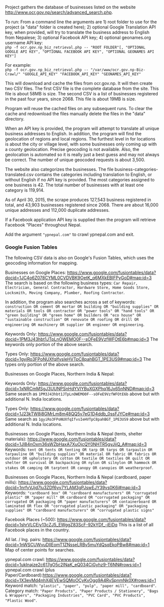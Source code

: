 Project gathers the database of businesses listed on the website http://www.ocr.gov.np/search/advanced_search.php.

To run: From a command line the arguments are 1) root folder to use for the project (a "data" folder is created here); 2) optional Google Translation API key, when provided, will try to translate the business address to English from Nepalese; 3) optional Facebook API key; 4) optional geonames.org username API key:<br>
```php -f ocr.gov.np_biz_retrieval.php -- "ROOT FOLDER"[, "OPTIONAL GOOGLE API KEY", "OPTIONAL FACEBOOK API KEY", "OPTIONAL GEONAMES API KEY"]```

For example:<br>
```php -f ocr.gov.np_biz_retrieval.php -- "/var/www/ocr.gov.np-Biz-Crawl/" "GOOGLE_API_KEY" "FACEBOOK_API_KEY" "GEONAMES_API_KEY"```

This will download and cache the files from ocr.gov.np. It will then create two CSV files. The first CSV file is the complete database from the site. This file is about 58MB is size. The second CSV is a list of businesses registered in the past four years, since 2068. This file is about 19MB is size.

Program will reuse the cached files on any subsequent runs. To clear the cache and redownload the files manually delete the files in the "data" directory.

When an API key is provided, the program will attempt to translate all unique business addresses to English. In addition, the program will find the geolocation of regions and local regions. The furthest level in for locations is about the city or village level, with some businesses only coming up with a county geolocation. Precise geocoding is not available. Also, the geolocation is automated so it is really just a best guess and may not always be correct. The number of unique geocoded requests is about 3,500.

The website also categorizes the businesses. The file business-categories-translated.csv contains the categories including translation to English, or without English if no API key is provided. The most categories assigned to one business is 42. The total number of businesses with at least one category is 119,914.

As of April 30, 2015, the scrape produces 127,543 business registered in total, and 43,903 businesses registered since 2068. There are about 16,000 unique addresses and 112,000 duplicate addresses.

If a Facebook application API key is supplied then the program will retrieve Facebook "Places" throughout Nepal.

Add the argument ```"ypnepal.com"``` to crawl ypnepal.com and exit.

<h3>Google Fusion Tables</h3>

The following CSV data is also on Google's Fusion Tables, which uses the geocoding information for mapping.

Businesses on Google Places: https://www.google.com/fusiontables/data?docid=1JC4o6Z078CYML0CVDVBK9OetK_q6MXkEBIFPyGoD#map:id=3
The search is based on the following business types: ```Car Repair, Electrician, General Contractor, Hardware Store, Home Goods Store, Locksmith, Moving Company, Plumber, Roofing Contractor```.

In addition, the program also searches across a set of keywords: ```construction OR cement OR mortar OR building OR "building supplies" OR materials OR tools OR contractor OR "power tools" OR "hand tools" OR "green building" OR "green home" OR builders OR "eco house" OR "sustainable construction" OR renovate OR roofing OR drill OR engineering OR machinery OR supplier OR engineer OR engineering```.

Keywords Only: https://www.google.com/fusiontables/data?docid=1PM3J43hbt1JTpLnOWEMO0F--sOFeE9VzfWFOtE6b#map:id=3
The keywords only portion of the above search.

Types Only: https://www.google.com/fusiontables/data?docid=1gyiRo3FPoNUXfqIfvsIeHVTpC8pahBGT_1PE3US9#map:id=3
The types only portion of the above search.

Businesses on Google Places, Northern India & Nepal:

Keywords Only: https://www.google.com/fusiontables/data?docid=1xNRCmMSgJ3UUNPSnHdYVIYBuXGXPhq16Jx65nNND#map:id=3
Same search as ```1PM3J43hbt1JTpLnOWEMO0F--sOFeE9VzfWFOtE6b``` above but with additional N. India locations.

Types Only:  https://www.google.com/fusiontables/data?docid=1J23kTW8j8GMrLm8m48QQ5v7eG1D4ddb_0ssFJYCe#map:id=3
Same search as ```1gyiRo3FPoNUXfqIfvsIeHVTpC8pahBGT_1PE3US9``` above but with additional N. India locations.

Businesses on Google Places, Northern India & Nepal (tents, shelter materials): https://www.google.com/fusiontables/data?docid=1Jl84nOxm36sWZbHaxA7XuOjcQY0NHTR5gyJiiQ_A#map:id=3
Keywords: ```tent OR tents OR tenting OR tarp OR tarps OR tarpaulin OR tarpauline OR "building supplies" OR material OR fabric OR fabrics OR outdoor OR upholstery OR cotton OR textile OR textiles OR quilt OR shelter OR survival OR backpacking OR nylon OR silnylon OR hammock OR stakes OR camping OR tarptent OR canopy OR canopies OR weatherproof```.

Businesses on Google Places, Northern India & Nepal (cardboard, paper mills): https://www.google.com/fusiontables/data?docid=1nrfyVJjd7lu3ZDf6yv7YLAM3gPJswEJY39vs0K6i#map:id=3
Keywords: ```"cardboard box" OR "cardboard manufacturers" OR "corrugated plastic" OR "paper mill" OR cardboard OR "corrugated packaging" OR corrugated OR packaging OR "paper manufacturers" OR containerboard OR laminated OR flex OR "corrugated plastic packaging" OR "packaging supplies" OR "cardboard manufacturers" OR "corrugated plastic signs"```

Facebook Places (~500): https://www.google.com/fusiontables/data?docid=1shrVLCEiy13cZJ5_EWggZ83ScF-92kYDf_-iEiDq
This is a list of all Facebook places in the country.

All lat. / lng. pairs: https://www.google.com/fusiontables/data?docid=1nWSCUWvuDlIEomT1ZNsseLRBv5muYdQsqEkoPBw8#map:id=1
Map of center points for searches.

ypnepal.com crawl: https://www.google.com/fusiontables/data?docid=1ukInajze2c617gO5c2lNaK_eQ034CiGyhz9-T6NN#rows:id=1<br>
ypnepal.com crawl (plus Paper/Cardboard):https://www.google.com/fusiontables/data?docid=1X3evMd4nhX4EVEwSQMoOCyKvOgg9A4RvSpnmNk0X#rows:id=1
Keyword match: ```"plastic", "paper", "pulp", "paper mill", "cardboard"```. Category match: ```"Paper Products", "Paper Products / Stationery", "Bags & Wrappers", "Packaging Industries", "PVC Card", "PVC Products", "Plastic Wood"```.
